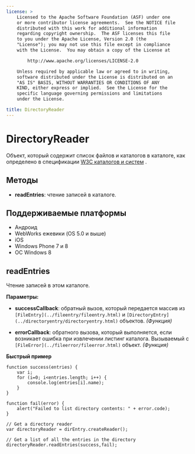 ```yaml
---
license: >
    Licensed to the Apache Software Foundation (ASF) under one
    or more contributor license agreements.  See the NOTICE file
    distributed with this work for additional information
    regarding copyright ownership.  The ASF licenses this file
    to you under the Apache License, Version 2.0 (the
    "License"); you may not use this file except in compliance
    with the License.  You may obtain a copy of the License at

        http://www.apache.org/licenses/LICENSE-2.0

    Unless required by applicable law or agreed to in writing,
    software distributed under the License is distributed on an
    "AS IS" BASIS, WITHOUT WARRANTIES OR CONDITIONS OF ANY
    KIND, either express or implied.  See the License for the
    specific language governing permissions and limitations
    under the License.

title: DirectoryReader
---
```


# DirectoryReader

Объект, который содержит список файлов и каталогов в каталоге, как определено в спецификации [W3C каталогов и систем][1] .

 [1]: http://www.w3.org/TR/file-system-api/

## Методы

*   **readEntries**: чтение записей в каталоге.

## Поддерживаемые платформы

*   Андроид
*   WebWorks ежевики (OS 5.0 и выше)
*   iOS
*   Windows Phone 7 и 8
*   ОС Windows 8

## readEntries

Чтение записей в этом каталоге.

**Параметры:**

*   **successCallback**: обратный вызов, который передается массив из `[FileEntry](../fileentry/fileentry.html)` и `[DirectoryEntry](../directoryentry/directoryentry.html)` объектов. *(Функция)*

*   **errorCallback**: обратного вызова, который выполняется, если возникает ошибка при извлечении листинг каталога. Вызываемый с `[FileError](../fileerror/fileerror.html)` объект. *(Функция)*

**Быстрый пример**

    function success(entries) {
        var i;
        for (i=0; i<entries.length; i++) {
            console.log(entries[i].name);
        }
    }
    
    function fail(error) {
        alert("Failed to list directory contents: " + error.code);
    }
    
    // Get a directory reader
    var directoryReader = dirEntry.createReader();
    
    // Get a list of all the entries in the directory
    directoryReader.readEntries(success,fail);